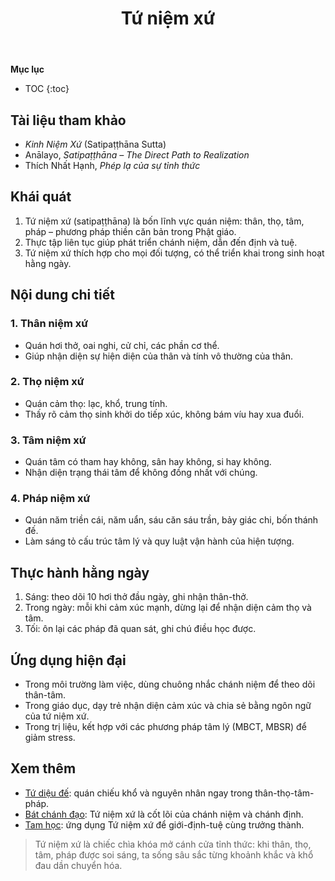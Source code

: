﻿---
title: Tứ niệm xứ
---

**Mục lục**

- TOC
{:toc}

## Tài liệu tham khảo

- *Kinh Niệm Xứ* (Satipaṭṭhāna Sutta)
- Anālayo, *Satipaṭṭhāna – The Direct Path to Realization*
- Thích Nhất Hạnh, *Phép lạ của sự tỉnh thức*

## Khái quát

1. Tứ niệm xứ (satipaṭṭhāna) là bốn lĩnh vực quán niệm: thân, thọ, tâm, pháp – phương pháp thiền căn bản trong Phật giáo.
2. Thực tập liên tục giúp phát triển chánh niệm, dẫn đến định và tuệ.
3. Tứ niệm xứ thích hợp cho mọi đối tượng, có thể triển khai trong sinh hoạt hằng ngày.

## Nội dung chi tiết

### 1. Thân niệm xứ

- Quán hơi thở, oai nghi, cử chỉ, các phần cơ thể.
- Giúp nhận diện sự hiện diện của thân và tính vô thường của thân.

### 2. Thọ niệm xứ

- Quán cảm thọ: lạc, khổ, trung tính.
- Thấy rõ cảm thọ sinh khởi do tiếp xúc, không bám víu hay xua đuổi.

### 3. Tâm niệm xứ

- Quán tâm có tham hay không, sân hay không, si hay không.
- Nhận diện trạng thái tâm để không đồng nhất với chúng.

### 4. Pháp niệm xứ

- Quán năm triền cái, năm uẩn, sáu căn sáu trần, bảy giác chi, bốn thánh đế.
- Làm sáng tỏ cấu trúc tâm lý và quy luật vận hành của hiện tượng.

## Thực hành hằng ngày

1. Sáng: theo dõi 10 hơi thở đầu ngày, ghi nhận thân-thở.
2. Trong ngày: mỗi khi cảm xúc mạnh, dừng lại để nhận diện cảm thọ và tâm.
3. Tối: ôn lại các pháp đã quan sát, ghi chú điều học được.

## Ứng dụng hiện đại

- Trong môi trường làm việc, dùng chuông nhắc chánh niệm để theo dõi thân-tâm.
- Trong giáo dục, dạy trẻ nhận diện cảm xúc và chia sẻ bằng ngôn ngữ của tứ niệm xứ.
- Trong trị liệu, kết hợp với các phương pháp tâm lý (MBCT, MBSR) để giảm stress.

## Xem thêm

- [Tứ diệu đế](tu_dieu_de.md): quán chiếu khổ và nguyên nhân ngay trong thân-thọ-tâm-pháp.
- [Bát chánh đạo](bat_chanh_dao.md): Tứ niệm xứ là cốt lõi của chánh niệm và chánh định.
- [Tam học](tam_hoc.md): ứng dụng Tứ niệm xứ để giới-định-tuệ cùng trưởng thành.

> Tứ niệm xứ là chiếc chìa khóa mở cánh cửa tỉnh thức: khi thân, thọ, tâm, pháp được soi sáng, ta sống sâu sắc từng khoảnh khắc và khổ đau dần chuyển hóa.
